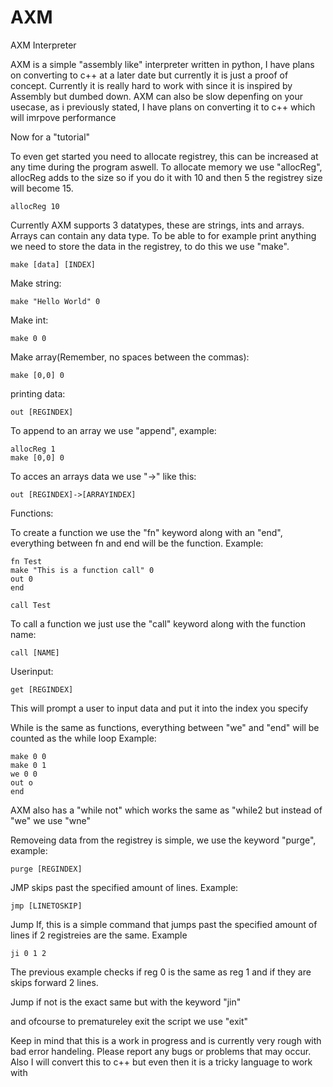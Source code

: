 # AXM
AXM Interpreter

AXM is a simple "assembly like" interpreter written in python, I have plans on converting to c++ at a later date but currently it is just a proof of concept.
Currently it is really hard to work with since it is inspired by Assembly but dumbed down.
AXM can also be slow depenfing on your usecase, as i previously stated, I have plans on converting it to c++ which will imrpove performance

Now for a "tutorial"

To even get started you need to allocate registrey, this can be increased at any time during the program aswell. To allocate memory we use "allocReg", allocReg adds to the size so if you do it with 10 and then 5 the registrey size will become 15.
```
allocReg 10
```
Currently AXM supports 3 datatypes, these are strings, ints and arrays. Arrays can contain any data type. To be able to for example print anything we need to store the data in the registrey, to do this we use "make".
```
make [data] [INDEX]
```
Make string:
```
make "Hello World" 0
```
Make int:
```
make 0 0
```
Make array(Remember, no spaces between the commas):
```
make [0,0] 0
```
printing data:
```
out [REGINDEX]
```

To append to an array we use "append", example:
```
allocReg 1
make [0,0] 0
```

To acces an arrays data we use "->" like this:
```
out [REGINDEX]->[ARRAYINDEX]
```


Functions:

To create a function we use the "fn" keyword along with an "end", everything between fn and end will be the function.
Example:
```
fn Test
make "This is a function call" 0
out 0
end

call Test
```

To call a function we just use the "call" keyword along with the function name:
```
call [NAME]
```

Userinput:
```
get [REGINDEX]
```
This will prompt a user to input data and put it into the index you specify

While is the same as functions, everything between "we" and "end" will be counted as the while loop
Example:
```
make 0 0
make 0 1
we 0 0
out o
end
```

AXM also has a "while not" which works the same as "while2 but instead of "we" we use "wne"

Removeing data from the registrey is simple, we use the keyword "purge", example:
```
purge [REGINDEX]
```

JMP skips past the specified amount of lines. Example:
```
jmp [LINETOSKIP]
```

Jump If, this is a simple command that jumps past the specified amount of lines if 2 registreies are the same. Example
```
ji 0 1 2
```
The previous example checks if reg 0 is the same as reg 1 and if they are skips forward 2 lines.

Jump if not is the exact same but with the keyword "jin"

and ofcourse to prematureley exit the script we use "exit"


Keep in mind that this is a work in progress and is currently very rough with bad error handeling. Please report any bugs or problems that may occur. Also I will convert this to c++ but even then it is a tricky language to work with
